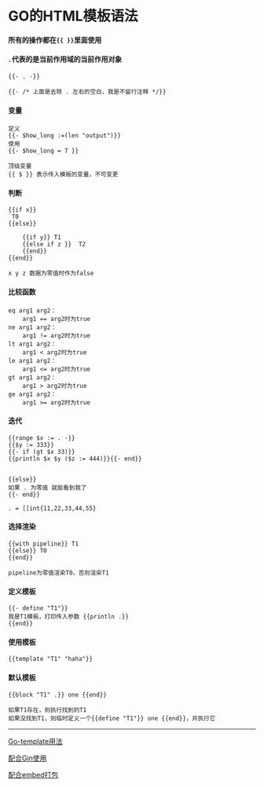 # GO的HTML模板语法

#### 所有的操作都在`{{ }}`里面使用

#### `.`代表的是当前作用域的当前作用对象

```
{{- . -}}

{{- /* 上面是去除 . 左右的空白，我是不留行注释 */}}
```

#### 变量

```
定义
{{- $how_long :=(len "output")}}
使用
{{- $how_long = 7 }}

顶级变量
{{ $ }} 表示传入模板的变量，不可变更

```

#### 判断
```
{{if x}}
 T0
{{else}}

    {{if y}} T1
    {{else if z }}  T2
    {{end}}
{{end}}

x y z 数据为零值时作为false
```
#### 比较函数
```
eq arg1 arg2：
    arg1 == arg2时为true
ne arg1 arg2：
    arg1 != arg2时为true
lt arg1 arg2：
    arg1 < arg2时为true
le arg1 arg2：
    arg1 <= arg2时为true
gt arg1 arg2：
    arg1 > arg2时为true
ge arg1 arg2：
    arg1 >= arg2时为true
```

#### 迭代
```
{{range $x := . -}}
{{$y := 333}}
{{- if (gt $x 33)}}
{{println $x $y ($z := 444)}}{{- end}}


{{else}}
如果 . 为零值 就能看到我了
{{- end}}

. = []int{11,22,33,44,55}
```

#### 选择渲染
```
{{with pipeline}} T1
{{else}} T0
{{end}}

pipeline为零值渲染T0，否则渲染T1
```

#### 定义模板
```
{{- define "T1"}}
我是T1模板，打印传入参数 {{println .}}
{{end}}
```
#### 使用模板
```
{{template "T1" "haha"}}
```

#### 默认模板
```
{{block "T1" .}} one {{end}}

如果T1存在，则执行找到的T1
如果没找到T1，则临时定义一个{{define "T1"}} one {{end}}，并执行它
```

---

 [Go-template用法](https://www.cnblogs.com/f-ck-need-u/p/10053124.html)

 [配合Gin使用](https://gin-gonic.com/zh-cn/docs/examples/html-rendering/)

 [配合embed打包](https://zhuanlan.zhihu.com/p/372800639?utm_id=0)